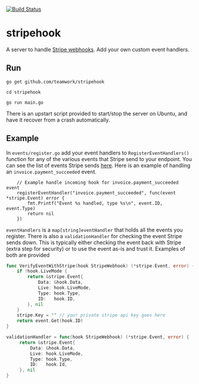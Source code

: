 [![Build Status](https://travis-ci.org/Teamwork/stripehook.svg?branch=master)](https://travis-ci.org/Teamwork/stripehook)

# stripehook

A server to handle [Stripe webhooks](https://stripe.com/docs/webhooks). Add your own custom event handlers. 

## Run
`go get github.com/teamwork/stripehook`

`cd stripehook`

`go run main.go`

There is an upstart script provided to start/stop the server on Ubuntu, and have it recover from a crash automatically.  

## Example

In `events/register.go` add your event handlers to `RegisterEventHandlers()` function for any of the various events that Stripe send to your endpoint. You can see the list of events Stripe sends [here](https://stripe.com/docs/api#event_types). Here is an example of handling an `invoice.payment_succeeded` event. 

```
    // Example handle incoming hook for invoice.payment_succeeded event
    registerEventHandler("invoice.payment_succeeded", func(event *stripe.Event) error {
        fmt.Printf("Event %s handled, type %s\n", event.ID, event.Type)
        return nil
    })
```

`eventHandlers` is a `map[string]eventHandler` that holds all the events you register. There is also a `validationHandler` for checking the event Stripe sends down. This is typically either checking the event back with Stripe (extra step for security) or to use the event as-is and trust it. Examples of both are provided

```go
func VerifyEventWithStripe(hook StripeWebhook) (*stripe.Event, error) {
    if !hook.LiveMode {
        return &stripe.Event{
            Data: &hook.Data,
            Live: hook.LiveMode,
            Type: hook.Type,
            ID:   hook.ID,
        }, nil
    }
    stripe.Key = "" // your private stripe api key goes here
    return event.Get(hook.ID)
}
```


```go
validationHandler = func(hook StripeWebhook) (*stripe.Event, error) {
     return &stripe.Event{
         Data: &hook.Data,
         Live: hook.LiveMode,
         Type: hook.Type,
         ID:   hook.Id,
     }, nil
}
```